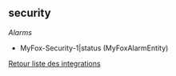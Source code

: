 ## security

*Alarms*
- MyFox-Security-1|status (MyFoxAlarmEntity)


[Retour liste des integrations](../integration.md)
